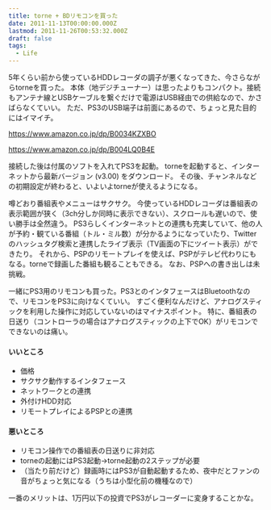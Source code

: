 ```yaml
---
title: torne + BDリモコンを買った
date: 2011-11-13T00:00:00.000Z
lastmod: 2011-11-26T00:53:32.000Z
draft: false
tags:
  - Life
---
```


5年くらい前から使っているHDDレコーダの調子が悪くなってきた、今さらながらtorneを買った。 本体（地デジチューナー）は思ったよりもコンパクト。接続もアンテナ線とUSBケーブルを繋ぐだけで電源はUSB経由での供給なので、かさばらなくていい。 ただ、PS3のUSB端子は前面にあるので、ちょっと見た目的にはイマイチ。

<https://www.amazon.co.jp/dp/B0034KZXBO>

<https://www.amazon.co.jp/dp/B004LQ0B4E>

接続した後は付属のソフトを入れてPS3を起動。 torneを起動すると、インターネットから最新バージョン (v3.00) をダウンロード。 その後、チャンネルなどの初期設定が終わると、いよいよtorneが使えるようになる。

噂どおり番組表やメニューはサクサク。 今使っているHDDレコーダは番組表の表示範囲が狭く（3ch分しか同時に表示できない）、スクロールも遅いので、使い勝手は全然違う。 PS3らしくインターネットとの連携も充実していて、他の人が予約・観ている番組（トル・ミル数）が分かるようになっていたり、Twitterのハッシュタグ検索と連携したライブ表示（TV画面の下にツイート表示）ができたり。 それから、PSPのリモートプレイを使えば、PSPがテレビ代わりにもなる。torneで録画した番組も観ることもできる。 なお、PSPへの書き出しは未挑戦。

一緒にPS3用のリモコンも買った。PS3とのインタフェースはBluetoothなので、リモコンをPS3に向けなくていい。 すごく便利なんだけど、アナログスティックを利用した操作に対応していないのはマイナスポイント。 特に、番組表の日送り（コントローラの場合はアナログスティックの上下でOK）がリモコンでできないのは痛い。

#### いいところ

* 価格
* サクサク動作するインタフェース
* ネットワークとの連携
* 外付けHDD対応
* リモートプレイによるPSPとの連携

#### 悪いところ

* リモコン操作での番組表の日送りに非対応
* torneの起動にはPS3起動→torne起動の2ステップが必要
* （当たり前だけど）録画時にはPS3が自動起動するため、夜中だとファンの音がちょっと気になる（うちは小型化前の機種なので）

一番のメリットは、1万円以下の投資でPS3がレコーダーに変身することかな。
